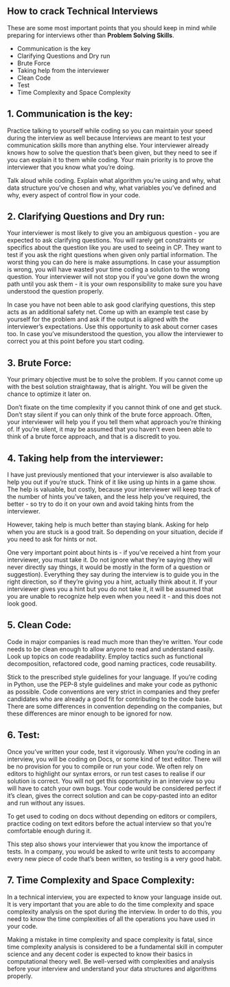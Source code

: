 ## How to crack Technical Interviews

These are some most important points that you should keep in mind while preparing for interviews other than **Problem Solving Skills**.

- Communication is the key
- Clarifying Questions and Dry run
- Brute Force
- Taking help from the interviewer
- Clean Code
- Test
- Time Complexity and Space Complexity

## 1. Communication is the key:

Practice talking to yourself while coding so you can maintain your speed during the interview as well because Interviews are meant to test your communication skills more than anything else. Your interviewer already knows how to solve the question that’s been given, but they need to see if you can explain it to them while coding. Your main priority is to prove the interviewer that you know what you’re doing.

Talk aloud while coding. Explain what algorithm you’re using and why, what data structure you’ve chosen and why, what variables you’ve defined and why, every aspect of control flow in your code.

## 2. Clarifying Questions and Dry run:

Your interviewer is most likely to give you an ambiguous question - you are expected to ask clarifying questions. You will rarely get constraints or specifics about the question like you are used to seeing in CP. They want to test if you ask the right questions when given only partial information. The worst thing you can do here is make assumptions. In case your assumption is wrong, you will have wasted your time coding a solution to the wrong question. Your interviewer will not stop you if you’ve gone down the wrong path until you ask them - it is your own responsibility to make sure you have understood the question properly.

In case you have not been able to ask good clarifying questions, this step acts as an additional safety net. Come up with an example test case by yourself for the problem and ask if the output is aligned with the interviewer’s expectations. Use this opportunity to ask about corner cases too. In case you’ve misunderstood the question, you allow the interviewer to correct you at this point before you start coding.

## 3. Brute Force:

Your primary objective must be to solve the problem. If you cannot come up with the best solution straightaway, that is alright. You will be given the chance to optimize it later on. 

Don’t fixate on the time complexity if you cannot think of one and get stuck. Don’t stay silent if you can only think of the brute force approach. Often, your interviewer will help you if you tell them what approach you’re thinking of. If you’re silent, it may be assumed that you haven’t even been able to think of a brute force approach, and that is a discredit to you.

## 4. Taking help from the interviewer:

I have just previously mentioned that your interviewer is also available to help you out if you’re stuck. Think of it like using up hints in a game show. The help is valuable, but costly, because your interviewer will keep track of the number of hints you’ve taken, and the less help you’ve required, the better - so try to do it on your own and avoid taking hints from the interviewer.

However, taking help is much better than staying blank. Asking for help when you are stuck is a good trait. So depending on your situation, decide if you need to ask for hints or not.

One very important point about hints is - if you’ve received a hint from your interviewer, you must take it. Do not ignore what they’re saying (they will never directly say things, it would be mostly in the form of a question or suggestion). Everything they say during the interview is to guide you in the right direction, so if they’re giving you a hint, actually think about it. If your interviewer gives you a hint but you do not take it, it will be assumed that you are unable to recognize help even when you need it - and this does not look good.

## 5. Clean Code:

Code in major companies is read much more than they’re written. Your code needs to be clean enough to allow anyone to read and understand easily. Look up topics on code readability. Employ tactics such as functional decomposition, refactored code, good naming practices, code reusability.

Stick to the prescribed style guidelines for your language. If you’re coding in Python, use the PEP-8 style guidelines and make your code as pythonic as possible. Code conventions are very strict in companies and they prefer candidates who are already a good fit for contributing to the code base. There are some differences in convention depending on the companies, but these differences are minor enough to be ignored for now.

## 6. Test:

Once you’ve written your code, test it vigorously. When you’re coding in an interview, you will be coding on Docs, or some kind of text editor. There will be no provision for you to compile or run your code. We often rely on editors to highlight our syntax errors, or run test cases to realise if our solution is correct. You will not get this opportunity in an interview so you will have to catch your own bugs. Your code would be considered perfect if it’s clean, gives the correct solution and can be copy-pasted into an editor and run without any issues.

To get used to coding on docs without depending on editors or compilers, practice coding on text editors before the actual interview so that you’re comfortable enough during it.

This step also shows your interviewer that you know the importance of tests. In a company, you would be asked to write unit tests to accompany every new piece of code that’s been written, so testing is a very good habit.

## 7. Time Complexity and Space Complexity:

In a technical interview, you are expected to know your language inside out. It is very important that you are able to do the time complexity and space complexity analysis on the spot during the interview. In order to do this, you need to know the time complexities of all the operations you have used in your code.

Making a mistake in time complexity and space complexity is fatal, since time complexity analysis is considered to be a fundamental skill in computer science and any decent coder is expected to know their basics in computational theory well. Be well-versed with complexities and analysis before your interview and understand your data structures and algorithms properly.





